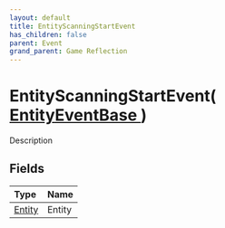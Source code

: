 ```yaml
---
layout: default
title: EntityScanningStartEvent
has_children: false
parent: Event
grand_parent: Game Reflection
---
```

# EntityScanningStartEvent( [ EntityEventBase ](/riftbreaker-wiki/docs/game-reflection/events/entity_event_base/) )
Description 

## Fields

| Type | Name |
|:----------|:--------------|
| [Entity](/riftbreaker-wiki/docs/game-reflection/classes/entity/) | Entity |

